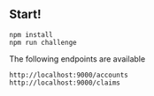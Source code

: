## Start!

```
npm install
npm run challenge
```

The following endpoints are available

```
http://localhost:9000/accounts
http://localhost:9000/claims
```
